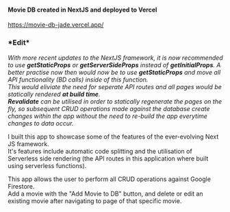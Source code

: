<h4>Movie DB created in NextJS and deployed to Vercel</h4>
<a href="https://movie-db-jade.vercel.app/" target="_blank">https://movie-db-jade.vercel.app/</a>

<h3>*Edit*</h3>
<p><i>With more recent updates to the NextJS framework, it is now recommended to use <b>getStaticProps</b> or <b>getServerSideProps</b> instead of <b>getInitialProps</b>.
  A better practise now then would now be to use <b>getStaticProps</b> and move all API functionality (BD calls) inside of this function.<br>
  This would eliviate the need for seperate API routes and all pages would be statically rendered <b>at build time</b>.<br>
  <b>Revalidate</b> can be utilised in order to statically regenerate the pages on the fly, so subsequent CRUD operations made against the database create changes within the app without the need to re-build the app everytime changes to data occur.</i></p>

<p>I built this app to showcase some of the features of the ever-evolving Next JS framework.<br>
It's features include automatic code splitting and the utilisation of Serverless side rendering (the API routes in this application where built using serverless functions).</p>

<p>This app allows the user to perform all CRUD operations against Google Firestore.<br>
Add a movie with the "Add Movie to DB" button, and delete or edit an existing movie after navigating to page of that specific movie.<p>
